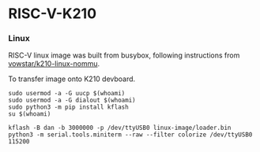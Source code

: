 # RISC-V-K210


### Linux

RISC-V linux image was built from busybox, following instructions from [vowstar/k210-linux-nommu](https://github.com/vowstar/k210-linux-nommu).

To transfer image onto K210 devboard.
```
sudo usermod -a -G uucp $(whoami)
sudo usermod -a -G dialout $(whoami)
sudo python3 -m pip install kflash
su $(whoami)

kflash -B dan -b 3000000 -p /dev/ttyUSB0 linux-image/loader.bin
python3 -m serial.tools.miniterm --raw --filter colorize /dev/ttyUSB0 115200
```